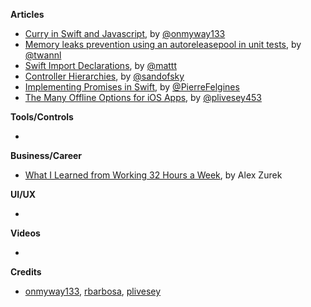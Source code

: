 
**Articles**

* [Curry in Swift and Javascript](https://medium.com/fantageek/curry-in-swift-and-javascript-bcd1245b30d3), by [@onmyway133](https://twitter.com/onmyway133)
* [Memory leaks prevention using an autoreleasepool in unit tests](https://www.avanderlee.com/swift/memory-leaks-unit-tests/), by [@twannl](https://twitter.com/twannl)
* [Swift Import Declarations](https://nshipster.com/import/), by [@mattt](https://twitter.com/mattt)
* [Controller Hierarchies](https://sandofsky.com/blog/controller-hierarchies.html), by [@sandofsky](https://twitter.com/sandofsky)
* [Implementing Promises in Swift](https://felginep.github.io/2019-01-06/implementing-promises-in-swift), by [@PierreFelgines](https://twitter.com/PierreFelgines)
* [The Many Offline Options for iOS Apps](https://medium.com/device-blogs/the-many-offline-options-for-ios-apps-2922c9b3bff3), by [@plivesey453](https://twitter.com/plivesey453)

**Tools/Controls**

* 

**Business/Career**

* [What I Learned from Working 32 Hours a Week](https://spin.atomicobject.com/2019/01/04/32-hours-lessons/), by Alex Zurek

**UI/UX**

* 

**Videos**

* 

**Credits**

* [onmyway133](https://github.com/onmyway133), [rbarbosa](https://github.com/rbarbosa), [plivesey](https://github.com/plivesey)
